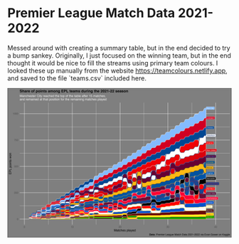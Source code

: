 # Premier League Match Data 2021-2022

Messed around with creating a summary table, but in the end decided to try a bump sankey. Originally, I just focused on the winning team, but in the end thought it would be nice to fill the streams using primary team colours. I looked these up manually from the website <https://teamcolours.netlify.app>, and saved to the file \`teams.csv\` included here.

![](tt_2022-04-22.png)
